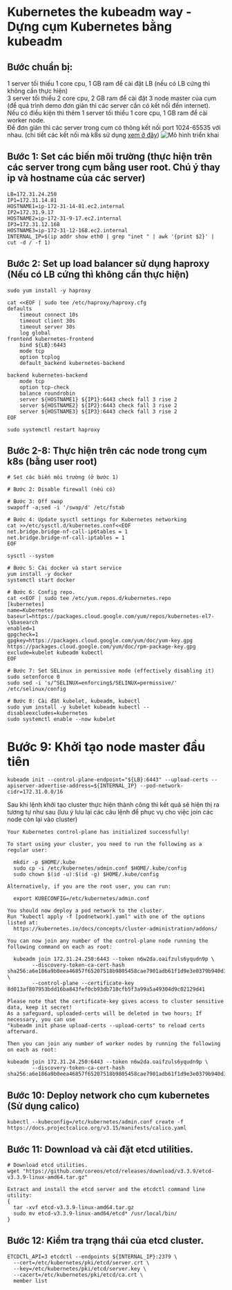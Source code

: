 # Kubernetes the kubeadm way - Dựng cụm Kubernetes bằng kubeadm

## Bước chuẩn bị:
1 server tối thiếu 1 core cpu, 1 GB ram để cài đặt LB (nếu có LB cứng thì không cần thực hiện)<br>
3 server tối thiểu 2 core cpu, 2 GB ram để cài đặt 3 node master của cụm (để quá trình demo đơn giản thì các server cần có kết nối đến internet).<br>
Nếu có điều kiện thì thêm 1 server tối thiểu 1 core cpu, 1 GB ram để cài worker node.<br>
Để đơn giản thì các server trong cụm có thông kết nối port 1024-65535 với nhau. (chi tiết các kết nối mà k8s sử dụng [xem ở đây](https://kubernetes.io/docs/reference/ports-and-protocols/))
![Mô hình triển khai](https://d33wubrfki0l68.cloudfront.net/d1411cded83856552f37911eb4522d9887ca4e83/b94b2/images/kubeadm/kubeadm-ha-topology-stacked-etcd.svg)

## Bước 1: Set các biến môi trường (thực hiện trên các server trong cụm bằng user root. Chú ý thay ip và hostname của các server)
```
LB=172.31.24.250
IP1=172.31.14.81
HOSTNAME1=ip-172-31-14-81.ec2.internal
IP2=172.31.9.17
HOSTNAME2=ip-172-31-9-17.ec2.internal
IP3=172.31.12.168
HOSTNAME3=ip-172-31-12-168.ec2.internal
INTERNAL_IP=$(ip addr show eth0 | grep "inet " | awk '{print $2}' | cut -d / -f 1)
```

## Bước 2: Set up load balancer sử dụng haproxy (Nếu có LB cứng thì không cần thực hiện)
```
sudo yum install -y haproxy

cat <<EOF | sudo tee /etc/haproxy/haproxy.cfg
defaults
    timeout connect 10s
    timeout client 30s
    timeout server 30s
    log global
frontend kubernetes-frontend
    bind ${LB}:6443
    mode tcp
    option tcplog
    default_backend kubernetes-backend

backend kubernetes-backend
    mode tcp
    option tcp-check
    balance roundrobin
    server ${HOSTNAME1} ${IP1}:6443 check fall 3 rise 2
    server ${HOSTNAME2} ${IP2}:6443 check fall 3 rise 2
    server ${HOSTNAME3} ${IP3}:6443 check fall 3 rise 2
EOF

sudo systemctl restart haproxy
```

## Bước 2-8: Thực hiện trên các node trong cụm k8s (bằng user root)
```
# Set các biến môi trường (ở bước 1)

# Bước 2: Disable firewall (nếu có)

# Bước 3: Off swap
swapoff -a;sed -i '/swap/d' /etc/fstab

# Bước 4: Update sysctl settings for Kubernetes networking
cat >>/etc/sysctl.d/kubernetes.conf<<EOF
net.bridge.bridge-nf-call-ip6tables = 1
net.bridge.bridge-nf-call-iptables = 1
EOF

sysctl --system

# Bước 5: Cài docker và start service
yum install -y docker
systemctl start docker

# Bước 6: Config repo.
cat <<EOF | sudo tee /etc/yum.repos.d/kubernetes.repo
[kubernetes]
name=Kubernetes
baseurl=https://packages.cloud.google.com/yum/repos/kubernetes-el7-\$basearch
enabled=1
gpgcheck=1
gpgkey=https://packages.cloud.google.com/yum/doc/yum-key.gpg https://packages.cloud.google.com/yum/doc/rpm-package-key.gpg
exclude=kubelet kubeadm kubectl
EOF

# Bước 7: Set SELinux in permissive mode (effectively disabling it)
sudo setenforce 0
sudo sed -i 's/^SELINUX=enforcing$/SELINUX=permissive/' /etc/selinux/config

# Bước 8: Cài đặt kubelet, kubeadm, kubectl
sudo yum install -y kubelet kubeadm kubectl --disableexcludes=kubernetes
sudo systemctl enable --now kubelet
```

# Bước 9: Khởi tạo node master đầu tiên
```
kubeadm init --control-plane-endpoint="${LB}:6443" --upload-certs --apiserver-advertise-address=${INTERNAL_IP} --pod-network-cidr=172.31.0.0/16
```

Sau khi lệnh khởi tạo cluster thực hiện thành công thì kết quả sẽ hiện thị ra tương tự như sau (lưu ý lưu lại các câu lệnh để phục vụ cho việc join các node còn lại vào cluster)<br>
```
Your Kubernetes control-plane has initialized successfully!

To start using your cluster, you need to run the following as a regular user:

  mkdir -p $HOME/.kube
  sudo cp -i /etc/kubernetes/admin.conf $HOME/.kube/config
  sudo chown $(id -u):$(id -g) $HOME/.kube/config

Alternatively, if you are the root user, you can run:

  export KUBECONFIG=/etc/kubernetes/admin.conf

You should now deploy a pod network to the cluster.
Run "kubectl apply -f [podnetwork].yaml" with one of the options listed at:
  https://kubernetes.io/docs/concepts/cluster-administration/addons/

You can now join any number of the control-plane node running the following command on each as root:

  kubeadm join 172.31.24.250:6443 --token n6w2da.oaifzuls6yqudn9p \
        --discovery-token-ca-cert-hash sha256:a6e186a9b0eea46857f65207518b9805458cae7901adb61f1d9e3e0379b940d3 \
        --control-plane --certificate-key 8d013af807953bdd16ba843fef0cb93db718cfb5f3a99a5a49304d9c02129d41

Please note that the certificate-key gives access to cluster sensitive data, keep it secret!
As a safeguard, uploaded-certs will be deleted in two hours; If necessary, you can use
"kubeadm init phase upload-certs --upload-certs" to reload certs afterward.

Then you can join any number of worker nodes by running the following on each as root:

kubeadm join 172.31.24.250:6443 --token n6w2da.oaifzuls6yqudn9p \
        --discovery-token-ca-cert-hash sha256:a6e186a9b0eea46857f65207518b9805458cae7901adb61f1d9e3e0379b940d3 
```

## Bước 10: Deploy network cho cụm kubernetes (Sử dụng calico)
```
kubectl --kubeconfig=/etc/kubernetes/admin.conf create -f https://docs.projectcalico.org/v3.15/manifests/calico.yaml
```

## Bước 11: Download và cài đặt etcd utilities.
```
# Download etcd utilities.
wget "https://github.com/coreos/etcd/releases/download/v3.3.9/etcd-v3.3.9-linux-amd64.tar.gz"

Extract and install the etcd server and the etcdctl command line utility:
{
  tar -xvf etcd-v3.3.9-linux-amd64.tar.gz
  sudo mv etcd-v3.3.9-linux-amd64/etcd* /usr/local/bin/
}
```

## Bước 12: Kiểm tra trạng thái của etcd cluster.
```
ETCDCTL_API=3 etcdctl --endpoints ${INTERNAL_IP}:2379 \
  --cert=/etc/kubernetes/pki/etcd/server.crt \
  --key=/etc/kubernetes/pki/etcd/server.key \
  --cacert=/etc/kubernetes/pki/etcd/ca.crt \
  member list
```
